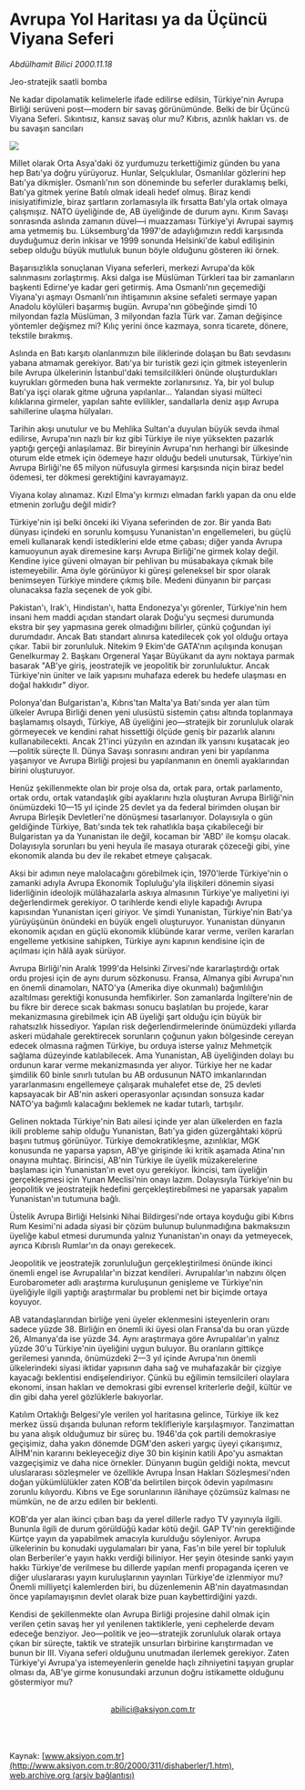 # Avrupa Yol Haritası ya da Üçüncü Viyana Seferi

*Abdülhamit Bilici 2000.11.18*

<div>
 <p class="baslik">
  Jeo-stratejik saatli bomba
 </p>
 <p class="spot">
  Ne kadar dipolamatik kelimelerle  ifade edilirse edilsin, Türkiye'nin  Avrupa Birliği serüveni  post—modern bir savaş  görünümünde. Belki de bir Üçüncü Viyana Seferi. Sıkıntısız, kansız  savaş olur mu? Kıbrıs, azınlık hakları vs. de bu savaşın sancıları
 </p>
 <p class="metin">
 </p>
 <img border="0" src="/web/20020529055106im_/http://www.aksiyon.com.tr/2000/311/resimler/Jeo.jpg"/>
 <p class="metin">
  Millet olarak Orta Asya'daki öz yurdumuzu terkettiğimiz günden bu yana hep Batı'ya doğru yürüyoruz. Hunlar, Selçuklular, Osmanlılar gözlerini hep Batı'ya dikmişler. Osmanlı'nın son döneminde bu seferler duraklamış belki, Batı'ya gitmek yerine Batılı olmak ideali hedef olmuş. Biraz kendi inisiyatifimizle, biraz şartların zorlamasıyla ilk fırsatta Batı'yla ortak olmaya çalışmışız. NATO üyeliğinde de, AB üyeliğinde de durum aynı. Kırım Savaşı sonrasında aslında zamanın düvel—i muazzaması Türkiye'yi Avrupai saymış ama yetmemiş bu. Lüksemburg'da 1997'de adaylığımızın reddi karşısında duyduğumuz derin inkisar ve 1999 sonunda Helsinki'de kabul edilişinin sebep olduğu büyük mutluluk bunun böyle olduğunu gösteren iki örnek.
 </p>
 <p class="metin">
  Başarısızlıkla sonuçlanan Viyana seferleri, merkezi Avrupa'da kök salınmasını zorlaştırmış. Aksi dalga ise Müslüman Türkleri taa bir zamanların başkenti Edirne'ye kadar geri getirmiş. Ama Osmanlı'nın geçemediği Viyana'yı aşmayı Osmanlı'nın ihtişamının aksine sefaleti sermaye yapan Anadolu köylüleri başarmış bugün. Avrupa'nın göbeğinde şimdi 10 milyondan fazla Müslüman, 3 milyondan fazla Türk var. Zaman değişince yöntemler değişmez mi? Kılıç yerini önce kazmaya, sonra ticarete, dönere, tekstile bırakmış.
 </p>
 <p class="metin">
  Aslında en Batı karşıtı olanlarımızın bile iliklerinde dolaşan bu Batı sevdasını yabana atmamak gerekiyor. Batı'ya bir turistik gezi için gitmek isteyenlerin bile Avrupa ülkelerinin İstanbul'daki temsilcilikleri önünde oluşturdukları kuyrukları görmeden buna hak vermekte zorlanırsınız. Ya, bir yol bulup Batı'ya işçi olarak gitme uğruna yapılanlar... Yalandan siyasi mülteci kılıklarına girmeler, yapılan sahte evlilikler, sandallarla deniz aşıp Avrupa sahillerine ulaşma hülyaları.
 </p>
 <p class="metin">
  Tarihin akışı unutulur ve bu Mehlika Sultan'a duyulan büyük sevda ihmal edilirse, Avrupa'nın nazlı bir kız gibi Türkiye ile niye yüksekten pazarlık yaptığı gerçeği anlaşılamaz. Bir bireyinin Avrupa'nın herhangi bir ülkesinde oturum elde etmek için ödemeye hazır olduğu bedeli unutursak, Türkiye'nin Avrupa Birliği'ne 65 milyon nüfusuyla girmesi karşısında niçin biraz bedel ödemesi, ter dökmesi gerektiğini kavrayamayız.
 </p>
 <p class="metin">
  Viyana kolay alınamaz. Kızıl Elma'yı kırmızı elmadan farklı yapan da onu elde etmenin zorluğu değil midir?
 </p>
 <p class="metin">
  Türkiye'nin işi belki önceki iki Viyana seferinden de zor. Bir yanda Batı dünyası içindeki en sorunlu komşusu Yunanistan'ın engellemeleri, bu güçlü emeli kullanarak kendi istediklerini elde etme çabası; diğer yanda Avrupa kamuoyunun ayak diremesine karşı Avrupa Birliği'ne girmek kolay değil. Kendine iyice güveni olmayan bir pehlivan bu müsabakaya çıkmak bile istemeyebilir. Ama öyle görünüyor ki güreşi geleneksel bir spor olarak benimseyen Türkiye mindere çıkmış bile. Medeni dünyanın bir parçası olunacaksa fazla seçenek de yok gibi.
 </p>
 <p class="metin">
  Pakistan'ı, Irak'ı, Hindistan'ı, hatta Endonezya'yı görenler, Türkiye'nin hem insani hem maddi açıdan standart olarak Doğu'yu seçmesi durumunda ekstra bir şey yapmasına gerek olmadığını bilirler, çünkü çoğundan iyi durumdadır. Ancak Batı standart alınırsa katedilecek çok yol olduğu ortaya çıkar. Tabii bir zorunluluk. Nitekim 9 Ekim'de GATA'nın açılışında konuşan Genelkurmay 2. Başkanı Orgeneral Yaşar Büyükanıt da aynı noktaya parmak basarak "AB'ye giriş, jeostratejik ve jeopolitik bir zorunluluktur. Ancak Türkiye'nin üniter ve laik yapısını muhafaza ederek bu hedefe ulaşması en doğal hakkıdır" diyor.
 </p>
 <p class="metin">
  Polonya'dan Bulgaristan'a, Kıbrıs'tan Malta'ya Batı'sında yer alan tüm ülkeler Avrupa Birliği denen yeni ulusüstü sistemin çatısı altında toplanmaya başlamamış olsaydı, Türkiye, AB üyeliğini jeo—stratejik bir zorunluluk olarak görmeyecek ve kendini rahat hissettiği ölçüde geniş bir pazarlık alanını kullanabilecekti. Ancak 21'inci yüzyılın en azından ilk yarısını kuşatacak jeo—politik süreçte II. Dünya Savaşı sonrasını andıran yeni bir yapılanma yaşanıyor ve Avrupa Birliği projesi bu yapılanmanın en önemli ayaklarından birini oluşturuyor.
 </p>
 <p class="metin">
  Henüz şekillenmekte olan bir proje olsa da, ortak para, ortak parlamento, ortak ordu, ortak vatandaşlık gibi ayaklarını hızla oluşturan Avrupa Birliği'nin önümüzdeki 10—15 yıl içinde 25 devlet ya da federal birimden oluşan bir Avrupa Birleşik Devletleri'ne dönüşmesi tasarlanıyor. Dolayısıyla o gün geldiğinde Türkiye, Batı'sında tek tek rahatlıkla başa çıkabileceği bir Bulgaristan ya da Yunanistan ile değil, kocaman bir 'ABD' ile komşu olacak. Dolayısıyla sorunları bu yeni heyula ile masaya oturarak çözeceği gibi, yine ekonomik alanda bu dev ile rekabet etmeye çalışacak.
 </p>
 <p class="metin">
  Aksi bir adımın neye malolacağını görebilmek için, 1970'lerde Türkiye'nin o zamanki adıyla Avrupa Ekonomik Topluluğu'yla ilişkileri dönemin siyasi liderliğinin ideolojik mülâhazalarla askıya almasının Türkiye'ye maliyetini iyi değerlendirmek gerekiyor. O tarihlerde kendi eliyle kapadığı Avrupa kapısından Yunanistan içeri giriyor. Ve şimdi Yunanistan, Türkiye'nin Batı'ya yürüyüşünün önündeki en büyük engeli oluşturuyor. Yunanistan dünyanın ekonomik açıdan en güçlü ekonomik klübünde karar verme, verilen kararları engelleme yetkisine sahipken, Türkiye aynı kapının kendisine için de açılması için hâlâ ayak sürüyor.
 </p>
 <p class="metin">
  Avrupa Birliği'nin Aralık 1999'da Helsinki Zirvesi'nde kararlaştırdığı ortak ordu projesi için de aynı durum sözkonusu. Fransa, Almanya gibi Avrupa'nın en önemli dinamoları, NATO'ya (Amerika diye okunmalı) bağımlılığın azaltılması gerektiği konusunda hemfikirler. Son zamanlarda İngiltere'nin de bu fikre bir derece sıcak bakması sonucu başlatılan bu projede, karar mekanizmasına girebilmek için AB üyeliği şart olduğu için büyük bir rahatsızlık hissediyor. Yapılan risk değerlendirmelerinde önümüzdeki yıllarda askeri müdahale gerektirecek sorunların çoğunun yakın bölgesinde cereyan edecek olmasına rağmen Türkiye, bu orduya isterse yalnız Mehmetçik sağlama düzeyinde katılabilecek. Ama Yunanistan, AB üyeliğinden dolayı bu ordunun karar verme mekanizmasında yer alıyor. Türkiye her ne kadar şimdilik 60 binle sınırlı tutulan bu AB ordusunun NATO imkanlarından yararlanmasını engellemeye çalışarak muhalefet etse de, 25 devleti kapsayacak bir AB'nin askeri operasyonlar açısından sonsuza kadar NATO'ya bağımlı kalacağını beklemek ne kadar tutarlı, tartışılır.
 </p>
 <p class="metin">
  Gelinen noktada Türkiye'nin Batı ailesi içinde yer alan ülkelerden en fazla ikili probleme sahip olduğu Yunanistan, Batı'ya giden güzergâhtaki köprü başını tutmuş görünüyor. Türkiye demokratikleşme, azınlıklar, MGK konusunda ne yaparsa yapsın, AB'ye girişinde iki kritik aşamada Atina'nın onayına muhtaç. Birincisi, AB'nin Türkiye ile üyelik müzakerelerine başlaması için Yunanistan'ın evet oyu gerekiyor. İkincisi, tam üyeliğin gerçekleşmesi için Yunan Meclisi'nin onayı lazım. Dolayısıyla Türkiye'nin bu jeopolitik ve jeostratejik hedefini gerçekleştirebilmesi ne yaparsak yapalım Yunanistan'ın tutumuna bağlı.
 </p>
 <p class="metin">
  Üstelik Avrupa Birliği Helsinki Nihai Bildirgesi'nde ortaya koyduğu gibi Kıbrıs Rum Kesimi'ni adada siyasi bir çözüm bulunup bulunmadığına bakmaksızın üyeliğe kabul etmesi durumunda yalnız Yunanistan'ın onayı da yetmeyecek, ayrıca Kıbrıslı Rumlar'ın da onayı gerekecek.
 </p>
 <p class="metin">
  Jeopolitik ve jeostratejik zorunluluğun gerçekleştirilmesi önünde ikinci önemli engel ise Avrupalılar'ın bizzat kendileri. Avrupalılar'ın nabzını ölçen Eurobarometer adlı araştırma kuruluşunun genişleme ve Türkiye'nin üyeliğiyle ilgili yaptığı araştırmalar bu problemi net bir biçimde ortaya koyuyor.
 </p>
 <p class="metin">
  AB vatandaşlarından birliğe yeni üyeler eklenmesini isteyenlerin oranı sadece yüzde 38. Birliğin en önemli iki üyesi olan Fransa'da bu oran yüzde 26, Almanya'da ise yüzde 34. Aynı araştırmaya göre Avrupalılar'ın yalnız yüzde 30'u Türkiye'nin üyeliğini uygun buluyor. Bu oranların gittikçe gerilemesi yanında, önümüzdeki 2—3 yıl içinde Avrupa'nın önemli ülkelerindeki siyasi iktidar yapısının daha sağ ve muhafazakâr bir çizgiye kayacağı beklentisi endişelendiriyor. Çünkü bu eğilimin temsilcileri olaylara ekonomi, insan hakları ve demokrasi gibi evrensel kriterlerle değil, kültür ve din gibi daha yerel gözlüklerle bakıyorlar.
 </p>
 <p class="metin">
  Katılım Ortaklığı Belgesi'yle verilen yol haritasına gelince, Türkiye ilk kez merkez üssü dışarıda bulunan reform teklifleriyle karşılaşmıyor. Tanzimattan bu yana alışık olduğumuz bir süreç bu. 1946'da çok partili demokrasiye geçişimiz, daha yakın dönemde DGM'den askeri yargıç üyeyi çıkarışımız, AİHM'nin kararını bekleyeceğiz diye 30 bin kişinin katili Apo'yu asmaktan vazgeçişimiz ve daha nice örnekler. Dünyanın bugün geldiği nokta, mevcut uluslararası sözleşmeler ve özellikle Avrupa İnsan Hakları Sözleşmesi'nden doğan yükümlülükler zaten KOB'da belirtilen birçok ödevin yapılmasını zorunlu kılıyordu. Kıbrıs ve Ege sorunlarının ilânihaye çözümsüz kalması ne mümkün, ne de arzu edilen bir beklenti.
 </p>
 <p class="metin">
  KOB'da yer alan ikinci çıban başı da yerel dillerle radyo TV yayınıyla ilgili. Bununla ilgili de durum görüldüğü kadar kötü değil. GAP TV'nin gerektiğinde Kürtçe yayın da yapabilmek amacıyla kurulduğu söyleniyor. Avrupa ülkelerinin bu konudaki uygulamaları bir yana, Fas'ın bile yerel bir topluluk olan Berberiler'e yayın hakkı verdiği biliniyor. Her şeyin ötesinde sanki yayın hakkı Türkiye'de verilmese bu dillerde yapılan menfi propaganda içeren ve diğer uluslararası yayın kuruluşlarının yayınları Türkiye'de izlenmiyor mu? Önemli milliyetçi kalemlerden biri, bu düzenlemenin AB'nin dayatmasından önce yapılamayışının devlet olarak bize puan kaybettirdiğini yazdı.
 </p>
 <p class="metin">
  Kendisi de şekillenmekte olan Avrupa Birliği projesine dahil olmak için verilen çetin savaş her yıl yenilenen taktiklerle, yeni cephelerde devam edeceğe benziyor. Jeo—politik ve jeo—stratejik zorunluluk olarak ortaya çıkan bir süreçte, taktik ve stratejik unsurları birbirine karıştırmadan ve bunun bir III. Viyana seferi olduğunu unutmadan ilerlemek gerekiyor. Zaten Türkiye'yi Avrupa'ya istemeyenlerin genelde haçlı zihniyetini taşıyan gruplar olması da, AB'ye girme konusundaki arzunun doğru istikamette olduğunu göstermiyor mu?
 </p>
 <br/>
 <center>
  <a class="anaorta" href="http://web.archive.org/web/20020529055106/mailto:abilici@aksiyon.com.tr">
   abilici@aksiyon.com.tr
  </a>
 </center>
 <br/>
 <br/>
 <br/>
</div>

Kaynak: [www.aksiyon.com.tr](http://www.aksiyon.com.tr:80/2000/311/dishaberler/1.htm), [web.archive.org (arşiv bağlantısı)](http://web.archive.org/web/20020529055106/http://www.aksiyon.com.tr:80/2000/311/dishaberler/1.htm)
